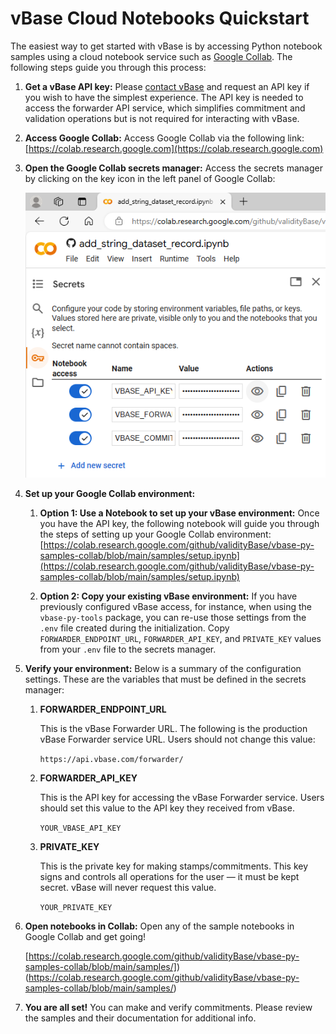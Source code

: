 # vBase Cloud Notebooks Quickstart

The easiest way to get started with vBase is by accessing Python notebook samples using a cloud notebook service such as [Google Collab](https://colab.research.google.com/). The following steps guide you through this process:

1. **Get a vBase API key:**
    Please [contact vBase](https://www.vbase.com/contact/) and request an API key if you wish to have the simplest experience. The API key is needed to access the forwarder API service, which simplifies commitment and validation operations but is not required for interacting with vBase.

1. **Access Google Collab:**
    Access Google Collab via the following link: [https://colab.research.google.com](https://colab.research.google.com)

1. **Open the Google Collab secrets manager:**
    Access the secrets manager by clicking on the key icon in the left panel of Google Collab:

    ![Google Collab secrets](google_collab_secrets.png "Google Collab secrets")

1. **Set up your Google Collab environment:**

   1. **Option 1: Use a Notebook to set up your vBase environment:**
    Once you have the API key, the following notebook will guide you through the steps of setting up your Google Collab environment: [https://colab.research.google.com/github/validityBase/vbase-py-samples-collab/blob/main/samples/setup.ipynb](https://colab.research.google.com/github/validityBase/vbase-py-samples-collab/blob/main/samples/setup.ipynb)

   2. **Option 2: Copy your existing vBase environment:**
    If you have previously configured vBase access, for instance, when using the `vbase-py-tools` package, you can re-use those settings from the `.env` file created during the initialization. Copy `FORWARDER_ENDPOINT_URL`, `FORWARDER_API_KEY`, and `PRIVATE_KEY` values from your `.env` file to the secrets manager.

2. **Verify your environment:**
    Below is a summary of the configuration settings.
    These are the variables that must be defined in the secrets manager:

    1. **FORWARDER_ENDPOINT_URL**
   
        This is the vBase Forwarder URL. 
        The following is the production vBase Forwarder service URL.
        Users should not change this value:

        `https://api.vbase.com/forwarder/`

    2. **FORWARDER_API_KEY**
   
        This is the API key for accessing the vBase Forwarder service.
        Users should set this value to the API key they received from vBase.

        `YOUR_VBASE_API_KEY`

    3. **PRIVATE_KEY**

        This is the private key for making stamps/commitments.
        This key signs and controls all operations for the user &mdash; it must be kept secret.
        vBase will never request this value.

        `YOUR_PRIVATE_KEY`

3. **Open notebooks in Collab:**
    Open any of the sample notebooks in Google Collab and get going!

    [https://colab.research.google.com/github/validityBase/vbase-py-samples-collab/blob/main/samples/])(https://colab.research.google.com/github/validityBase/vbase-py-samples-collab/blob/main/samples/)

4. **You are all set!**
    You can make and verify commitments. Please review the samples and their documentation for additional info.
